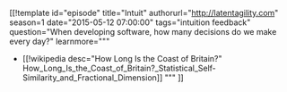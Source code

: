 [[!template id="episode"
title="Intuit"
authorurl="http://latentagility.com"
season=1
date="2015-05-12 07:00:00"
tags="intuition feedback"
question="When developing software, how many decisions do we make every day?"
learnmore="""
- [[!wikipedia desc="How Long Is the Coast of Britain?" How_Long_Is_the_Coast_of_Britain?_Statistical_Self-Similarity_and_Fractional_Dimension]]
"""
]]
